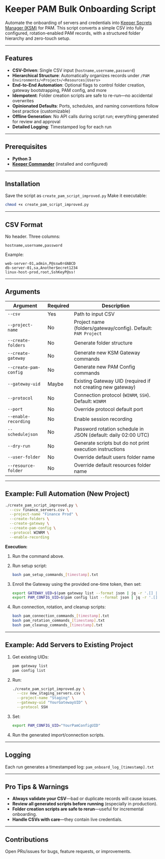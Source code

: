 # Keeper PAM Bulk Onboarding Script

Automate the onboarding of servers and credentials into [Keeper Secrets Manager (KSM)](https://keepersecurity.com/secrets-manager.html) for PAM. This script converts a simple CSV into fully configured, rotation-enabled PAM records, with a structured folder hierarchy and zero-touch setup.

---

## Features

* **CSV-Driven**: Single CSV input (`hostname,username,password`)
* **Hierarchical Structure**: Automatically organizes records under `/PAM Environments/<Project>/<Resources|Users>`
* **End-to-End Automation**: Optional flags to control folder creation, gateway bootstrapping, PAM config, and more
* **Idempotent**: Folder creation scripts are safe to re-run—no accidental overwrites
* **Opinionated Defaults**: Ports, schedules, and naming conventions follow best practice (customizable)
* **Offline Generation**: No API calls during script run; everything generated for review and approval
* **Detailed Logging**: Timestamped log for each run

---

## Prerequisites

* **Python 3**
* **[Keeper Commander](https://docs.keeper.io/secrets-manager/secrets-manager/keeper-commander/command-line-interface)** (installed and configured)

---

## Installation

Save the script as `create_pam_script_improved.py`
Make it executable:

```bash
chmod +x create_pam_script_improved.py
```

---

## CSV Format

No header. Three columns:

```
hostname,username,password
```

Example:

```
web-server-01,admin,P@ssw0rdABCD
db-server-01,sa,Another$ecret1234
linux-host-prod,root,SshKeyP@ss!
```

---

## Arguments

| Argument              | Required | Description                                                   |
| --------------------- | -------- | ------------------------------------------------------------- |
| `--csv`               | Yes      | Path to input CSV                                             |
| `--project-name`      | No       | Project name (folders/gateway/config). Default: `PAM Project` |
| `--create-folders`    | No       | Generate folder structure                                     |
| `--create-gateway`    | No       | Generate new KSM Gateway commands                             |
| `--create-pam-config` | No       | Generate new PAM Config commands                              |
| `--gateway-uid`       | Maybe    | Existing Gateway UID (required if not creating new gateway)   |
| `--protocol`          | No       | Connection protocol (`WINRM`, `SSH`). Default: `WINRM`        |
| `--port`              | No       | Override protocol default port                                |
| `--enable-recording`  | No       | Enable session recording                                      |
| `--schedulejson`      | No       | Password rotation schedule in JSON (default: daily 02:00 UTC) |
| `--dry-run`           | No       | Generate scripts but do not print execution instructions      |
| `--user-folder`       | No       | Override default users folder name                            |
| `--resource-folder`   | No       | Override default resources folder name                        |

---

## Example: Full Automation (New Project)

```bash
./create_pam_script_improved.py \
  --csv finance_servers.csv \
  --project-name "Finance Prod" \
  --create-folders \
  --create-gateway \
  --create-pam-config \
  --protocol WINRM \
  --enable-recording
```

**Execution:**

1. Run the command above.
2. Run setup script:

   ```bash
   bash pam_setup_commands_[timestamp].txt
   ```
3. Enroll the Gateway using the provided one-time token, then set:

   ```bash
   export GATEWAY_UID=$(pam gateway list --format json | jq -r '.[] | select(.name=="Finance Prod Gateway") | .uid')
   export PAM_CONFIG_UID=$(pam config list --format json | jq -r '.[] | select(.title=="Finance Prod Configuration") | .uid')
   ```
4. Run connection, rotation, and cleanup scripts:

   ```bash
   bash pam_connection_commands_[timestamp].txt
   bash pam_rotation_commands_[timestamp].txt
   bash pam_cleanup_commands_[timestamp].txt
   ```

---

## Example: Add Servers to Existing Project

1. Get existing UIDs:

   ```bash
   pam gateway list
   pam config list
   ```
2. Run:

   ```bash
   ./create_pam_script_improved.py \
     --csv new_staging_servers.csv \
     --project-name "Staging" \
     --gateway-uid "YourGatewayUID" \
     --protocol SSH
   ```
3. Set:

   ```bash
   export PAM_CONFIG_UID="YourPamConfigUID"
   ```
4. Run the generated import/connection scripts.

---

## Logging

Each run generates a timestamped log:
`pam_onboard_log_[timestamp].txt`

---

## Pro Tips & Warnings

* **Always validate your CSV**—bad or duplicate records will cause issues.
* **Review all generated scripts before running** (especially in production).
* **Folder creation scripts are safe to rerun**—useful for incremental onboarding.
* **Handle CSVs with care**—they contain live credentials.

---

## Contributions

Open PRs/issues for bugs, feature requests, or improvements.
